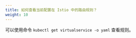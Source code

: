 ```yaml
---
title: 如何查看当前配置在 Istio 中的路由规则？
weight: 10
---
```


可以使用命令 `kubectl get virtualservice -o yaml` 查看规则。